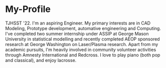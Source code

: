 # My-Profile
TJHSST '22. I'm an aspiring Engineer. My primary interests are in CAD Modeling, Prototype development, automative engineering and Computing. I've completed two summer internship under ASSIP at George Mason University in statistical modelling and recently completed AEOP sponsored research at George Washington on Laser/Plasma research. Apart from my academic pursuits, I'm heavily involved in community volunteer activities through Amnesty International and Redcross. I love to play piano (both pop and classical), and enjoy lacrosse.
